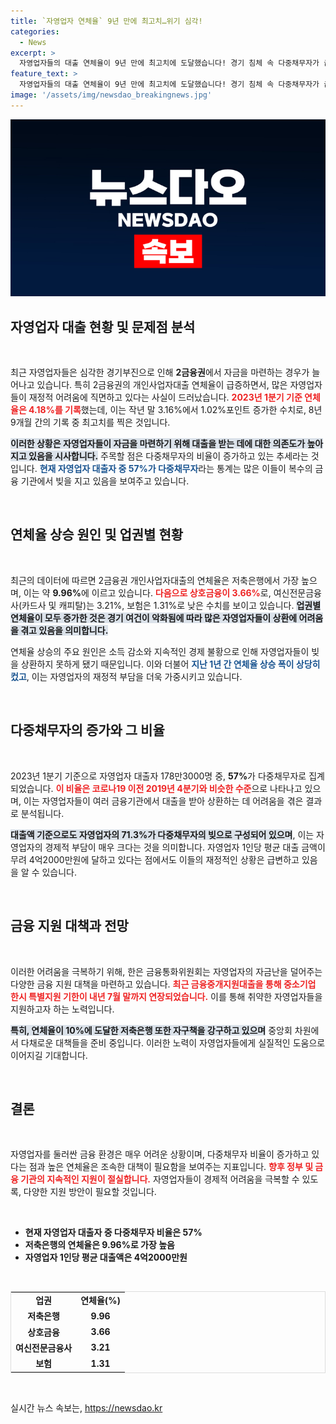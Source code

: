 ```yaml
---
title: `자영업자 연체율` 9년 만에 최고치…위기 심각!
categories:
  - News
excerpt: >
  자영업자들의 대출 연체율이 9년 만에 최고치에 도달했습니다! 경기 침체 속 다중채무자가 급증하며 자금난에 시달리는 자영업자들. 정부의 특별지원 연장이 과연 효과가 있을까요? 클릭해서 더 자세한 내용을 확인하세요!
feature_text: >
  자영업자들의 대출 연체율이 9년 만에 최고치에 도달했습니다! 경기 침체 속 다중채무자가 급증하며 자금난에 시달리는 자영업자들. 정부의 특별지원 연장이 과연 효과가 있을까요? 클릭해서 더 자세한 내용을 확인하세요!
image: '/assets/img/newsdao_breakingnews.jpg'
---
```


<p><img src="/assets/img/newsdao_breakingnews.jpg" alt="bookingtag 속보" /></p>

<h2 data-ke-size="size26">자영업자 대출 현황 및 문제점 분석</h2>

<p data-ke-size="size16">&nbsp;</p>

<p>최근 자영업자들은 심각한 경기부진으로 인해 <b>2금융권</b>에서 자금을 마련하는 경우가 늘어나고 있습니다. 특히 2금융권의 개인사업자대출 연체율이 급증하면서, 많은 자영업자들이 재정적 어려움에 직면하고 있다는 사실이 드러났습니다. <b><span style="color: #ee2323;">2023년 1분기 기준 연체율은 4.18%를 기록</span></b>했는데, 이는 작년 말 3.16%에서 1.02%포인트 증가한 수치로, 8년 9개월 간의 기록 중 최고치를 찍은 것입니다. </p>

<p><b><span style="background-color: #21538527;">이러한 상황은 자영업자들이 자금을 마련하기 위해 대출을 받는 데에 대한 의존도가 높아지고 있음을 시사합니다.</span></b> 주목할 점은 다중채무자의 비율이 증가하고 있는 추세라는 것입니다. <b><span style="color: #1a5490;">현재 자영업자 대출자 중 57%가 다중채무자</span></b>라는 통계는 많은 이들이 복수의 금융 기관에서 빚을 지고 있음을 보여주고 있습니다.</p>

<p data-ke-size="size16">&nbsp;</p>

<h2 data-ke-size="size26">연체율 상승 원인 및 업권별 현황</h2>

<p data-ke-size="size16">&nbsp;</p>

<p>최근의 데이터에 따르면 2금융권 개인사업자대출의 연체율은 저축은행에서 가장 높으며, 이는 약 <b>9.96%</b>에 이르고 있습니다. <b><span style="color: #ee2323;">다음으로 상호금융이 3.66%</span></b>로, 여신전문금융사(카드사 및 캐피탈)는 3.21%, 보험은 1.31%로 낮은 수치를 보이고 있습니다. <b><span style="background-color: #21538527;">업권별 연체율이 모두 증가한 것은 경기 여건이 악화됨에 따라 많은 자영업자들이 상환에 어려움을 겪고 있음을 의미합니다.</span></b> </p>

<p>연체율 상승의 주요 원인은 소득 감소와 지속적인 경제 불황으로 인해 자영업자들이 빚을 상환하지 못하게 됐기 때문입니다. 이와 더불어 <b><span style="color: #1a5490;">지난 1년 간 연체율 상승 폭이 상당히 컸고</span></b>, 이는 자영업자의 재정적 부담을 더욱 가중시키고 있습니다. </p>

<p data-ke-size="size16">&nbsp;</p>

<h2 data-ke-size="size26">다중채무자의 증가와 그 비율</h2>

<p data-ke-size="size16">&nbsp;</p>

<p>2023년 1분기 기준으로 자영업자 대출자 178만3000명 중, <b>57%</b>가 다중채무자로 집계되었습니다. <b><span style="color: #ee2323;">이 비율은 코로나19 이전 2019년 4분기와 비슷한 수준</span></b>으로 나타나고 있으며, 이는 자영업자들이 여러 금융기관에서 대출을 받아 상환하는 데 어려움을 겪은 결과로 분석됩니다. </p>

<p><b><span style="background-color: #21538527;">대출액 기준으로도 자영업자의 71.3%가 다중채무자의 빚으로 구성되어 있으며</span></b>, 이는 자영업자의 경제적 부담이 매우 크다는 것을 의미합니다. 자영업자 1인당 평균 대출 금액이 무려 4억2000만원에 달하고 있다는 점에서도 이들의 재정적인 상황은 급변하고 있음을 알 수 있습니다.</p>

<p data-ke-size="size16">&nbsp;</p>

<h2 data-ke-size="size26">금융 지원 대책과 전망</h2>

<p data-ke-size="size16">&nbsp;</p>

<p>이러한 어려움을 극복하기 위해, 한은 금융통화위원회는 자영업자의 자금난을 덜어주는 다양한 금융 지원 대책을 마련하고 있습니다. <b><span style="color: #ee2323;">최근 금융중개지원대출을 통해 중소기업 한시 특별지원 기한이 내년 7월 말까지 연장되었습니다.</span></b> 이를 통해 취약한 자영업자들을 지원하고자 하는 노력입니다.</p>

<p><b><span style="background-color: #21538527;">특히, 연체율이 10%에 도달한 저축은행 또한 자구책을 강구하고 있으며</span></b> 중앙회 차원에서 다채로운 대책들을 준비 중입니다. 이러한 노력이 자영업자들에게 실질적인 도움으로 이어지길 기대합니다. </p>

<p data-ke-size="size16">&nbsp;</p>

<h2 data-ke-size="size26">결론</h2>

<p data-ke-size="size16">&nbsp;</p>

<p>자영업자를 둘러싼 금융 환경은 매우 어려운 상황이며, 다중채무자 비율이 증가하고 있다는 점과 높은 연체율은 조속한 대책이 필요함을 보여주는 지표입니다. <b><span style="color: #ee2323;">향후 정부 및 금융 기관의 지속적인 지원이 절실합니다.</span></b> 자영업자들이 경제적 어려움을 극복할 수 있도록, 다양한 지원 방안이 필요할 것입니다. </p>

<p data-ke-size="size16">&nbsp;</p>

<ul>
    <li><b>현재 자영업자 대출자 중 다중채무자 비율은 57%</b></li>
    <li><b>저축은행의 연체율은 9.96%로 가장 높음</b></li>
    <li><b>자영업자 1인당 평균 대출액은 4억2000만원</b></li>
</ul>

<p data-ke-size="size16">&nbsp;</p>

<table style="width: 100%; border: 1px solid #ddd;">
    <tr>
        <td style="text-align: center; height: 17px;"><b>업권</b></td>
        <td style="text-align: center; height: 17px;"><b>연체율(%)</b></td>
    </tr>
    <tr>
        <td style="text-align: center; height: 17px;"><b>저축은행</b></td>
        <td style="text-align: center; height: 17px;"><b>9.96</b></td>
    </tr>
    <tr>
        <td style="text-align: center; height: 17px;"><b>상호금융</b></td>
        <td style="text-align: center; height: 17px;"><b>3.66</b></td>
    </tr>
    <tr>
        <td style="text-align: center; height: 17px;"><b>여신전문금융사</b></td>
        <td style="text-align: center; height: 17px;"><b>3.21</b></td>
    </tr>
    <tr>
        <td style="text-align: center; height: 17px;"><b>보험</b></td>
        <td style="text-align: center; height: 17px;"><b>1.31</b></td>
    </tr>
</table>

<p data-ke-size="size16">&nbsp;</p>
실시간 뉴스 속보는, <a href="https://newsdao.kr" rel="dofollow">https://newsdao.kr</a>


